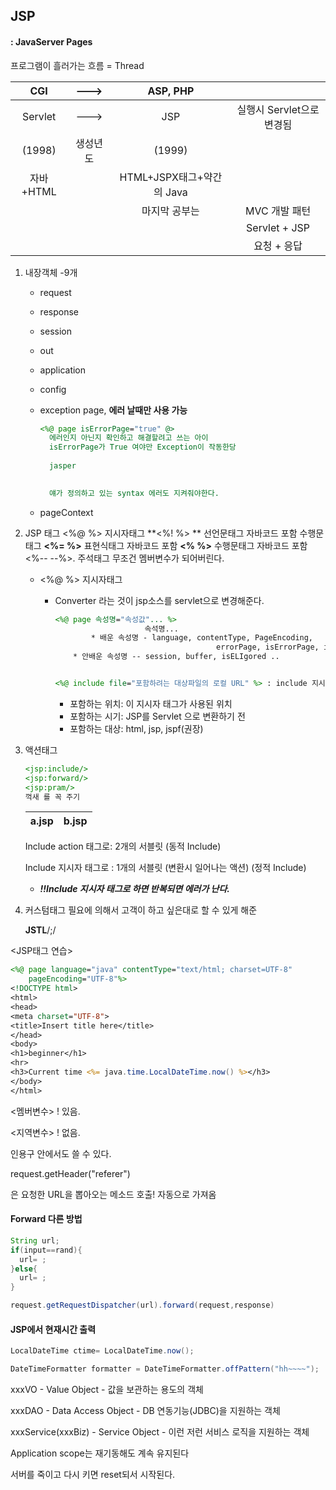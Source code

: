 ## JSP



#### : JavaServer Pages

프로그램이 흘러가는 흐름 = Thread

|    CGI    |   --->   |         ASP, PHP          |                           |
| :-------: | :------: | :-----------------------: | :-----------------------: |
|  Servlet  |   --->   |            JSP            | 실행시 Servlet으로 변경됨 |
|  (1998)   | 생성년도 |          (1999)           |                           |
| 자바+HTML |          | HTML+JSPX태그+약간의 Java |                           |
|           |          |       마지막 공부는       |       MVC 개발 패턴       |
|           |          |                           |       Servlet + JSP       |
|           |          |                           |        요청 + 응답        |

1. 내장객체 -9개

   * request

   * response

   * session

   * out

   * application

   * config

   * exception page,  **에러 날때만 사용 가능**

     ~~~jsp
     <%@ page isErrorPage="true" @>
       에러인지 아닌지 확인하고 해결할려고 쓰는 아이
       isErrorPage가 True 여야만 Exception이 작동한당
       
       jasper
       
     
       얘가 정의하고 있는 syntax 에러도 지켜줘야한다.
     ~~~

   * pageContext

2. JSP 태그
    <%@  %>        지시자태그
   **<%!   %>      **   선언문태그        자바코드 포함 수행문태그
**<%=  %>**         표현식태그        자바코드 포함
    **<%   %>**          수행문태그        자바코드 포함
    <%--   --%>.     주석태그
                          무조건 멤버변수가 되어버린다.
    
    * <%@ %> 지시자태그
    
      * Converter 라는 것이 jsp소스를 servlet으로 변경해준다.
    
        ~~~jsp
        <%@ page 속성명="속성값"... %>
        					속석명... 
        		* 배운 속성명 - language, contentType, PageEncoding, 
        									errorPage, isErrorPage, import
         	* 안배운 속성명 -- session, buffer, isELIgored ..
        
        
        <%@ include file="포함하려는 대상파일의 로컬 URL" %> : include 지시자 태그
        ~~~
    
        * 포함하는 위치: 이 지시자 태그가 사용된 위치
        * 포함하는 시기: JSP를 Servlet 으로 변환하기 전
        * 포함하는 대상: html, jsp, jspf(권장)
    
3. 액션태그

   ~~~jsp
   <jsp:include/>
   <jsp:forward/>
   <jsp:pram/>
   꺽새 를 꼭 주기
   ~~~

   | a.jsp | b.jsp |
   | ----- | ----- |

   Include action 태그로: 2개의 서블릿                                     (동적 Include)

   Include  지시자 태그로 : 1개의 서블릿 (변환시 일어나는 액션) (정적 Include)	

   * ***‼️Include 지시자 태그로 하면 반복되면 에러가 난다.***

4. 커스텀태그
   필요에 의해서 고객이 하고 싶은대로 할 수 있게 해준

   **JSTL**/;/



<JSP태그 연습>

~~~jsp
<%@ page language="java" contentType="text/html; charset=UTF-8"
    pageEncoding="UTF-8"%>
<!DOCTYPE html>
<html>
<head>
<meta charset="UTF-8">
<title>Insert title here</title>
</head>
<body>
<h1>beginner</h1>
<hr>
<h3>Current time <%= java.time.LocalDateTime.now() %></h3>
</body>
</html>
~~~



<멤버변수> ! 있음.

<지역변수> ! 없음.



인용구 안에서도 쓸 수 있다.

request.getHeader("referer")

은 요청한 URL을 뽑아오는 메소드 호출! 자동으로 가져옴 



#### Forward 다른 방법

~~~java
String url;
if(input==rand){
  url= ;
}else{
  url= ;
}

request.getRequestDispatcher(url).forward(request,response)
~~~



#### JSP에서 현재시간 출력

~~~java
LocalDateTime ctime= LocalDateTime.now();

DateTimeFormatter formatter = DateTimeFormatter.offPattern("hh~~~~");
~~~





xxxVO - Value Object  - 값을 보관하는 용도의 객체

xxxDAO - Data Access Object - DB 연동기능(JDBC)을 지원하는 객체

xxxService(xxxBiz) - Service Object - 이런 저런 서비스 로직을 지원하는 객체





Application scope는 재기동해도 계속 유지된다

서버를 죽이고 다시 키면 reset되서 시작된다.